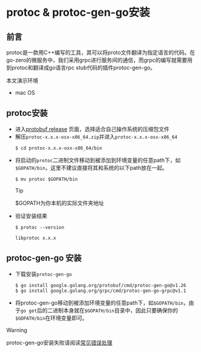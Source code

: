 # protoc & protoc-gen-go安装

## 前言
protoc是一款用C++编写的工具，其可以将proto文件翻译为指定语言的代码。在go-zero的微服务中，我们采用grpc进行服务间的通信，而grpc的编写就需要用到protoc和翻译成go语言rpc stub代码的插件protoc-gen-go。

本文演示环境
* mac OS

## protoc安装

* 进入[protobuf release](https://github.com/protocolbuffers/protobuf/releases) 页面，选择适合自己操作系统的压缩包文件
* 解压`protoc-x.x.x-osx-x86_64.zip`并进入`protoc-x.x.x-osx-x86_64`
    ```shell
    $ cd protoc-x.x.x-osx-x86_64/bin
    ```
* 将启动的`protoc`二进制文件移动到被添加到环境变量的任意path下，如`$GOPATH/bin`，这里不建议直接将其和系统的以下path放在一起。
    ```shell
    $ mv protoc $GOPATH/bin
    ```
    > [!TIP]
    > $GOPATH为你本机的实际文件夹地址
* 验证安装结果
    ```shell
    $ protoc --version
    ```
    ```shell
    libprotoc x.x.x
    ```

## protoc-gen-go 安装
* 下载安装`protoc-gen-go`
    ```shell
    $ go install google.golang.org/protobuf/cmd/protoc-gen-go@v1.26
    $ go install google.golang.org/grpc/cmd/protoc-gen-go-grpc@v1.1
    ```

* 将protoc-gen-go移动到被添加环境变量的任意path下，如`$GOPATH/bin`，由于`go get`后的二进制本身就在`$GOPATH/bin`目录中，因此只要确保你的`$GOPATH/bin`在环境变量即可。

> [!WARNING]
> protoc-gen-go安装失败请阅读[常见错误处理](error.md)
